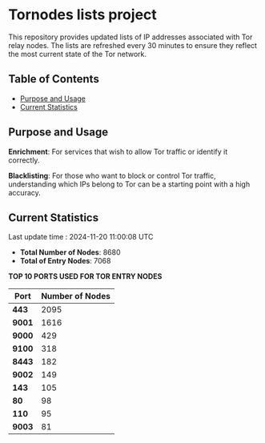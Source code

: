 # Tornodes lists project

This repository provides updated lists of IP addresses associated with Tor relay nodes. The lists are refreshed every 30 minutes to ensure they reflect the most current state of the Tor network.

## Table of Contents

- [Purpose and Usage](#purpose-and-usage)
- [Current Statistics](#current-statistics)


## Purpose and Usage

**Enrichment**: For services that wish to allow Tor traffic or identify it correctly.

**Blacklisting**: For those who want to block or control Tor traffic, understanding which IPs belong to Tor can be a starting point with a high accuracy.

## Current Statistics

Last update time : 2024-11-20 11:00:08 UTC

- **Total Number of Nodes**: 8680
- **Total of Entry Nodes**: 7068

**TOP 10 PORTS USED FOR TOR ENTRY NODES**

| **Port** | **Number of Nodes** |
|------|-----------------|
| **443**   | 2095  |
| **9001**   | 1616  |
| **9000**   | 429  |
| **9100**   | 318  |
| **8443**   | 182  |
| **9002**   | 149  |
| **143**   | 105  |
| **80**   | 98  |
| **110**   | 95  |
| **9003**   | 81  |

